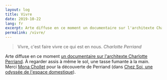 ```yaml
---
layout: log
title: Vivre
date: 2019-10-22
lang: fr
excerpt: Arte diffuse en ce moment un documentaire sur l'architexte Charlotte Perriand. À regarder une tasse fumante à la main.
permalink: /vivre/
---
```


<blockquote>
  Vivre, c'est faire vivre ce qui est en nous.
  <cite>Charlotte Perriand</cite>
</blockquote>

Arte diffuse en ce moment [un documentaire sur l'architexte Charlotte Perriand](https://www.arte.tv/fr/videos/085400-000-A/charlotte-perriand-pionniere-de-l-art-de-vivre/). À regarder assis à même le sol, une tasse fumante à la main. Merci [Mona Chollet](http://www.la-meridienne.info/) pour la découverte de Perriand (dans <a href="https://www.lalibrairie.com/livres/chez-soi--une-odyssee-de-l-espace-domestique_0-2562753_9782355220777.html?ctx=a689225d5cab79c0ee51c6ef7a7d35f4">Chez Soi, une odyssée de l'espace domestique</a>).
